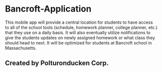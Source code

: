 # Bancroft-Application

This mobile app will provide a central location for students to have access to all of the school tools (schedule, homework planner, college planner, etc.) that they use on a daily basis. It will also eventually utilize notifications to give the students updates on newly assigned homework or what class they should head to next. It will be optimized for students at Bancroft school in Massachusetts.

## Created by Polturonducken Corp.
